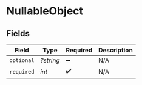 # NullableObject


## Fields

| Field              | Type               | Required           | Description        |
| ------------------ | ------------------ | ------------------ | ------------------ |
| `optional`         | *?string*          | :heavy_minus_sign: | N/A                |
| `required`         | *int*              | :heavy_check_mark: | N/A                |